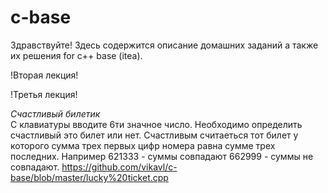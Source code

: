 # c-base

Здравствуйте! 
Здесь содержится описание домашних заданий а также их решения for c++ base (itea).

!Вторая лекция!

!Третья лекция!

*Счастливый билетик*<br>
С клавиатуры вводите 6ти значное число. Необходимо определить счастливый это билет или нет. Счастливым считаеться тот билет у которого сумма трех первых цифр номера равна сумме трех последних.
Например 621333 - суммы совпадают 662999 - суммы не совпадают.
https://github.com/vikavl/c-base/blob/master/lucky%20ticket.cpp
